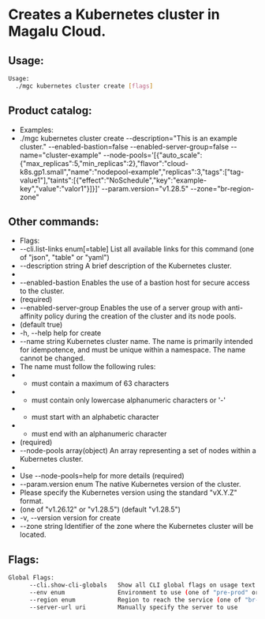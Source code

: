 # Creates a Kubernetes cluster in Magalu Cloud.

## Usage:
```bash
Usage:
  ./mgc kubernetes cluster create [flags]
```

## Product catalog:
- Examples:
- ./mgc kubernetes cluster create --description="This is an example cluster." --enabled-bastion=false --enabled-server-group=false --name="cluster-example" --node-pools='[{"auto_scale":{"max_replicas":5,"min_replicas":2},"flavor":"cloud-k8s.gp1.small","name":"nodepool-example","replicas":3,"tags":["tag-value1"],"taints":[{"effect":"NoSchedule","key":"example-key","value":"valor1"}]}]' --param.version="v1.28.5" --zone="br-region-zone"

## Other commands:
- Flags:
- --cli.list-links enum[=table]   List all available links for this command (one of "json", "table" or "yaml")
- --description string            A brief description of the Kubernetes cluster.
- 
- --enabled-bastion               Enables the use of a bastion host for secure access to the cluster.
- (required)
- --enabled-server-group          Enables the use of a server group with anti-affinity policy during the creation of the cluster and its node pools.
- (default true)
- -h, --help                          help for create
- --name string                   Kubernetes cluster name. The name is primarily intended for idempotence, and must be unique within a namespace. The name cannot be changed.
- The name must follow the following rules:
- - must contain a maximum of 63 characters
- - must contain only lowercase alphanumeric characters or '-'
- - must start with an alphabetic character
- - must end with an alphanumeric character
- (required)
- --node-pools array(object)      An array representing a set of nodes within a Kubernetes cluster.
- 
- Use --node-pools=help for more details (required)
- --param.version enum            The native Kubernetes version of the cluster.
- Please specify the Kubernetes version using the standard "vX.Y.Z" format.
- (one of "v1.26.12" or "v1.28.5") (default "v1.28.5")
- -v, --version                       version for create
- --zone string                   Identifier of the zone where the Kubernetes cluster will be located.

## Flags:
```bash
Global Flags:
      --cli.show-cli-globals   Show all CLI global flags on usage text
      --env enum               Environment to use (one of "pre-prod" or "prod") (default "prod")
      --region enum            Region to reach the service (one of "br-mgl1", "br-ne1" or "br-se1") (default "br-ne1")
      --server-url uri         Manually specify the server to use
```

